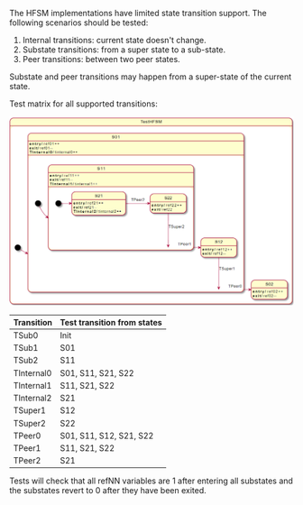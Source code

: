 The HFSM implementations have limited state transition support. The following scenarios should be tested:

1. Internal transitions: current state doesn't change.
1. Substate transitions: from a super state to a sub-state.
1. Peer transitions: between two peer states.

Substate and peer transitions may happen from a super-state of the current state.

Test matrix for all supported transitions:

![TestHFSM_Image](./testhfsm.png)

| Transition | Test transition from states |
|---|---|
| TSub0 | Init |
| TSub1 | S01 |
| TSub2 | S11 |
| TInternal0 | S01, S11, S21, S22 |
| TInternal1 | S11, S21, S22 |
| TInternal2 | S21 |
| TSuper1 | S12 |
| TSuper2 | S22 |
| TPeer0 | S01, S11, S12, S21, S22 |
| TPeer1 | S11, S21, S22 |
| TPeer2 | S21 |

Tests will check that all refNN variables are 1 after entering all substates and the substates revert to 0 after they have been exited.
